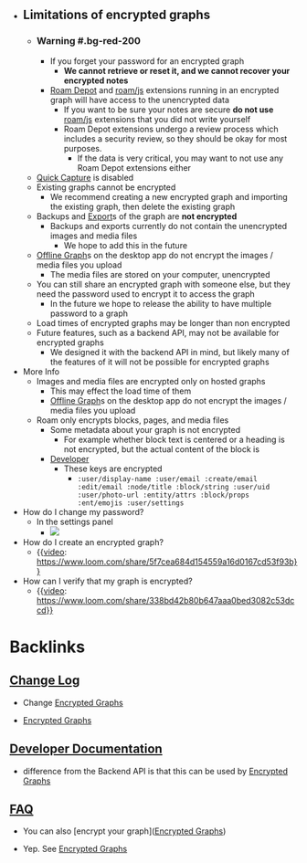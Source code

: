 - ## Limitations of encrypted graphs
    - ### Warning #.bg-red-200
        - If you forget your password for an encrypted graph
            - **We cannot retrieve or reset it, and we cannot recover your encrypted notes**
        - [Roam Depot](<Roam Depot.md>) and [roam/js](<roam/js.md>) extensions running in an encrypted graph will have access to the unencrypted data
            - If you want to be sure your notes are secure **do not use** [roam/js](<roam/js.md>) extensions that you did not write yourself
            - Roam Depot extensions undergo a review process which includes a security review, so they should be okay for most purposes. 
                - If the data is very critical, you may want to not use any Roam Depot extensions either
    - [Quick Capture](<Quick Capture.md>) is disabled
    - Existing graphs cannot be encrypted
        - We recommend creating a new encrypted graph and importing the existing graph, then delete the existing graph
    - Backups and [Export](<Export.md>)s of the graph are **not encrypted**
        - Backups and exports currently do not contain the unencrypted images and media files
            - We hope to add this in the future
    - [Offline Graph](<Offline Graph.md>)s on the desktop app do not encrypt the images / media files you upload
        - The media files are stored on your computer, unencrypted
    - You can still share an encrypted graph with someone else, but they need the password used to encrypt it to access the graph
        - In the future we hope to release the ability to have multiple password to a graph
    - Load times of encrypted graphs may be longer than non encrypted
    - Future features, such as a backend API, may not be available for encrypted graphs
        - We designed it with the backend API in mind, but likely many of the features of it will not be possible for encrypted graphs
- More Info
    - Images and media files are encrypted only on hosted graphs
        - This may effect the load time of them
        - [Offline Graph](<Offline Graph.md>)s on the desktop app do not encrypt the images / media files you upload
    - Roam only encrypts blocks, pages, and media files
        - Some metadata about your graph is not encrypted
            - For example whether block text is centered or a heading is not encrypted, but the actual content of the block is
        - [Developer](<Developer.md>)
            - These keys are encrypted
                - `:user/display-name :user/email :create/email :edit/email :node/title :block/string :user/uid :user/photo-url :entity/attrs :block/props :ent/emojis :user/settings`
- How do I change my password?
    - In the settings panel
        - ![](https://firebasestorage.googleapis.com/v0/b/firescript-577a2.appspot.com/o/imgs%2Fapp%2Fhelp%2FZwq0lx1Ply.png?alt=media&token=f9b59eb8-6d4e-47e8-a95d-c351a4451ca5)
- How do I create an encrypted graph?
    - {{[video](<video.md>): https://www.loom.com/share/5f7cea684d154559a16d0167cd53f93b}}
- How can I verify that my graph is encrypted?
    - {{[video](<video.md>): https://www.loom.com/share/338bd42b80b647aaa0bed3082c53dccd}}

# Backlinks
## [Change Log](<Change Log.md>)
- Change [Encrypted Graphs](<Encrypted Graphs.md>)

- [Encrypted Graphs](<Encrypted Graphs.md>)

## [Developer Documentation](<Developer Documentation.md>)
- difference from the Backend API is that this can be used by [Encrypted Graphs](<Encrypted Graphs.md>)

## [FAQ](<FAQ.md>)
- You can also [encrypt your graph]([Encrypted Graphs](<Encrypted Graphs.md>))

- Yep. See [Encrypted Graphs](<Encrypted Graphs.md>)

